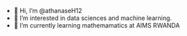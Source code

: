 - 👋 Hi, I’m @athanaseH12
- 👀 I’m interested in data sciences and machine learning.
- 🌱 I’m currently learning mathemamatics at AIMS RWANDA

<!---
athanaseH12/athanaseH12 is a ✨ special ✨ repository because its `README.md` (this file) appears on your GitHub profile.
You can click the Preview link to take a look at your changes.
--->
